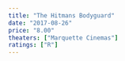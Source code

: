 ```yaml
---
title: "The Hitmans Bodyguard"
date: "2017-08-26"
price: "8.00"
theaters: ["Marquette Cinemas"]
ratings: ["R"]
---
```

